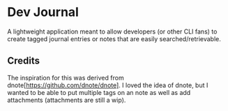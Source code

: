 # Dev Journal

A lightweight application meant to allow developers (or other CLI fans) to
create tagged journal entries or notes that are easily searched/retrievable.


## Credits

The inspiration for this was derived from dnote[https://github.com/dnote/dnote].
I loved the idea of dnote, but I wanted to be able to put multiple tags on an note
as well as add attachments (attachments are still a wip).